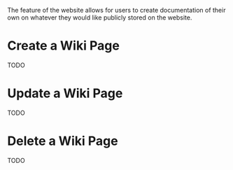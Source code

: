 The feature of the website allows for users to create documentation of their own on whatever they would like publicly 
stored on the website.

# Create a Wiki Page

TODO

# Update a Wiki Page

TODO

# Delete a Wiki Page

TODO
